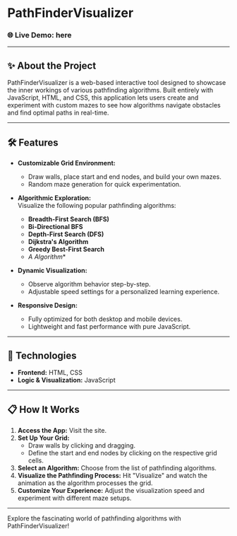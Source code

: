 # PathFinderVisualizer  

### 🌐 **Live Demo:** here 

---

## ✨ About the Project  
PathFinderVisualizer is a web-based interactive tool designed to showcase the inner workings of various pathfinding algorithms. Built entirely with JavaScript, HTML, and CSS, this application lets users create and experiment with custom mazes to see how algorithms navigate obstacles and find optimal paths in real-time.  

---

## 🛠 Features  

- **Customizable Grid Environment:**  
  - Draw walls, place start and end nodes, and build your own mazes.  
  - Random maze generation for quick experimentation.  

- **Algorithmic Exploration:**  
  Visualize the following popular pathfinding algorithms:  
  - **Breadth-First Search (BFS)**  
  - **Bi-Directional BFS**  
  - **Depth-First Search (DFS)**  
  - **Dijkstra's Algorithm**  
  - **Greedy Best-First Search**  
  - **A* Algorithm**  

- **Dynamic Visualization:**  
  - Observe algorithm behavior step-by-step.  
  - Adjustable speed settings for a personalized learning experience.  

- **Responsive Design:**  
  - Fully optimized for both desktop and mobile devices.  
  - Lightweight and fast performance with pure JavaScript.  

---

## 🚀 Technologies  

- **Frontend:** HTML, CSS  
- **Logic & Visualization:** JavaScript  

---

## 📋 How It Works  

1. **Access the App:** Visit the site.  
2. **Set Up Your Grid:**  
   - Draw walls by clicking and dragging.  
   - Define the start and end nodes by clicking on the respective grid cells.  
3. **Select an Algorithm:** Choose from the list of pathfinding algorithms.  
4. **Visualize the Pathfinding Process:** Hit "Visualize" and watch the animation as the algorithm processes the grid.  
5. **Customize Your Experience:** Adjust the visualization speed and experiment with different maze setups.  

---

Explore the fascinating world of pathfinding algorithms with PathFinderVisualizer!  